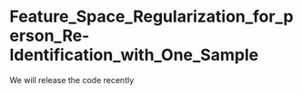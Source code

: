 # Feature_Space_Regularization_for_person_Re-Identification_with_One_Sample
We will release the code recently
